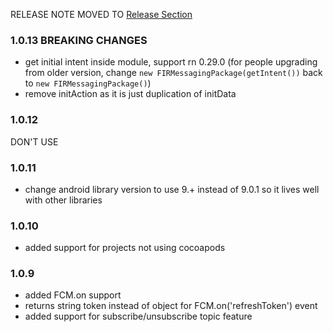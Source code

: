 RELEASE NOTE MOVED TO [Release Section](https://github.com/leonacky/react-native-fcm-twilio/releases)

### 1.0.13 BREAKING CHANGES
- get initial intent inside module, support rn 0.29.0 (for people upgrading from older version, change `new FIRMessagingPackage(getIntent())` back to `new FIRMessagingPackage()`)
- remove initAction as it is just duplication of initData

### 1.0.12
DON'T USE

### 1.0.11
- change android library version to use 9.+ instead of 9.0.1 so it lives well with other libraries

### 1.0.10
- added support for projects not using cocoapods

### 1.0.9
- added FCM.on support
- returns string token instead of object for FCM.on('refreshToken') event
- added support for subscribe/unsubscribe topic feature
